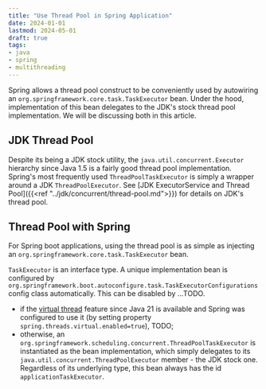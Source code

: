 ```yaml
---
title: "Use Thread Pool in Spring Application"
date: 2024-01-01
lastmod: 2024-05-01
draft: true
tags:
- java
- spring
- multithreading
---
```


Spring allows a thread pool construct to be conveniently used by autowiring an `org.springframework.core.task.TaskExecutor` bean.
Under the hood, implementation of this bean delegates to the JDK's stock thread pool implementation.
We will be discussing both in this article.

<!-- more -->

## JDK Thread Pool

Despite its being a JDK stock utility, the `java.util.concurrent.Executor` hierarchy since Java 1.5 is a fairly good thread pool implementation.
Spring's most frequently used `ThreadPoolTaskExecutor` is simply a wrapper around a JDK `ThreadPoolExecutor`.
See [JDK ExecutorService and Thread Pool]({{<ref "../jdk/concurrent/thread-pool.md">}}) for details on JDK's thread pool.

## Thread Pool with Spring

For Spring boot applications, using the thread pool is as simple as injecting an `org.springframework.core.task.TaskExecutor` bean.

`TaskExecutor` is an interface type. A unique implementation bean is configured by `org.springframework.boot.autoconfigure.task.TaskExecutorConfigurations` config class automatically. This can be disabled by ...TODO.

- if the [virtual thread](#TODO) feature since Java 21 is available and Spring was configured to use it (by setting property `spring.threads.virtual.enabled=true`), TODO;
- otherwise, an `org.springframework.scheduling.concurrent.ThreadPoolTaskExecutor` is instantiated as the bean implementation, which simply delegates to its `java.util.concurrent.ThreadPoolExecutor` member - the JDK stock one.
Regardless of its underlying type, this bean always has the id `applicationTaskExecutor`.
<!-- 
## Some open-ended questions

1. The user of `ExecutorService` can't be sure about the RetentionPolicy employed. He  -->